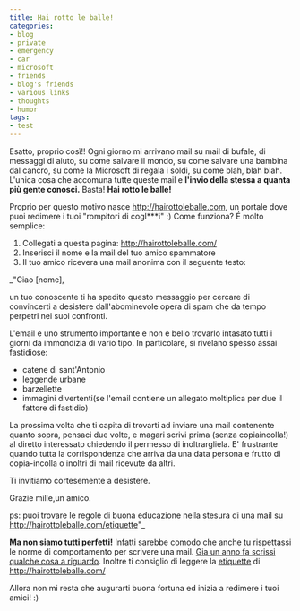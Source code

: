 ```yaml
---
title: Hai rotto le balle!
categories:
- blog
- private
- emergency
- car
- microsoft
- friends
- blog's friends
- various links
- thoughts
- humor
tags:
- test
---
```

Esatto, proprio così!! Ogni giorno mi arrivano mail su mail di bufale, di
messaggi di aiuto, su come salvare il mondo, su come salvare una bambina dal
cancro, su come la Microsoft di regala i soldi, su come blah, blah blah.
L'unica cosa che accomuna tutte queste mail e **l'invio della stessa a quanta
più gente conosci.** Basta! **Hai rotto le balle!**

Proprio per questo motivo nasce <http://hairottoleballe.com>, un portale dove
puoi redimere i tuoi "rompitori di cogl***i" :) Come funziona? É molto
semplice:

  1. Collegati a questa pagina: <http://hairottoleballe.com/>
  2. Inserisci il nome e la mail del tuo amico spammatore
  3. Il tuo amico ricevera una mail anonima con il seguente testo:  
  
_"Ciao [nome],  
  
un tuo conoscente ti ha spedito questo messaggio per cercare di convincerti a
desistere dall'abominevole opera di spam che da tempo perpetri nei suoi
confronti.  
  
L'email e uno strumento importante e non e bello trovarlo intasato tutti i
giorni da immondizia di vario tipo. In particolare, si rivelano spesso assai
fastidiose:  
  
* catene di sant'Antonio  
* leggende urbane  
* barzellette  
* immagini divertenti(se l'email contiene un allegato moltiplica per due il fattore di fastidio)  
  
La prossima volta che ti capita di trovarti ad inviare una mail contenente
quanto sopra, pensaci due volte, e magari scrivi prima (senza copiaincolla!)
al diretto interessato chiedendo il permesso di inoltrargliela. E' frustrante
quando tutta la corrispondenza che arriva da una data persona e frutto di
copia-incolla o inoltri di mail ricevute da altri.  
  
Ti invitiamo cortesemente a desistere.  
  
Grazie mille,un amico.  
  
ps: puoi trovare le regole di buona educazione nella stesura di una mail su
http://hairottoleballe.com/etiquette"_

**Ma non siamo tutti perfetti!** Infatti sarebbe comodo che anche tu rispettassi le norme di comportamento per scrivere una mail. [Gia un anno fa scrissi qualche cosa a riguardo](http://www.diegor.it/2009/04/20/howto-come-scrivere-mail-in-modo-corretto/). Inoltre ti consiglio di leggere la [etiquette](http://hairottoleballe.com/etiquette) di <http://hairottoleballe.com/>

  

Allora non mi resta che augurarti buona fortuna ed inizia a redimere i tuoi
amici! :)

  

